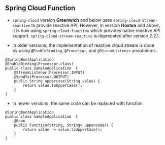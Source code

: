 ## Spring Cloud Function
* `spring-cloud` version **Greenwich** and below uses `spring-cloud-stream-reactive`
to provide reactive API. However, in version **Hoxton** and above, it is now
using `spring-cloud-function` which provides native reactive API support. 
`spring-cloud-stream-reactive` is deprecated after version 2.2.1.

* In older versions, the implementation of reactive cloud stream is done by using
`@EnableBinding`, `@Processor`, and `@StreamListener` annotations. 

```
@SpringBootApplication
@EnableBinding(Processor.class)
public class SampleApplication  {
    @StreamListener(Processor.INPUT)
    @SendTo(Processor.OUTPUT)
    public String uppercase(String value) {
        return value.toUpperCase();
    }
}
```

* In newer versions, the same code can be replaced with function
```
@SpringBootApplication
public class SampleApplication  {
    @Bean
    public Function<String, String> uppercase() {
        return value -> value.toUpperCase();
    }
}
```